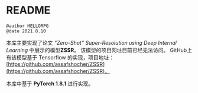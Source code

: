 # README

```wiki
@author HELLORPG
@date 2021.8.10
```

本库主要实现了论文 *“Zero-Shot” Super-Resolution using Deep Internal Learning* 中展示的模型**ZSSR**。
该模型的项目网址目前已经无法访问。
GitHub上有该模型基于 Tensorflow 的实现，项目地址：[https://github.com/assafshocher/ZSSR](https://github.com/assafshocher/ZSSR)。

本库中基于 **PyTorch 1.8.1** 进行实现。